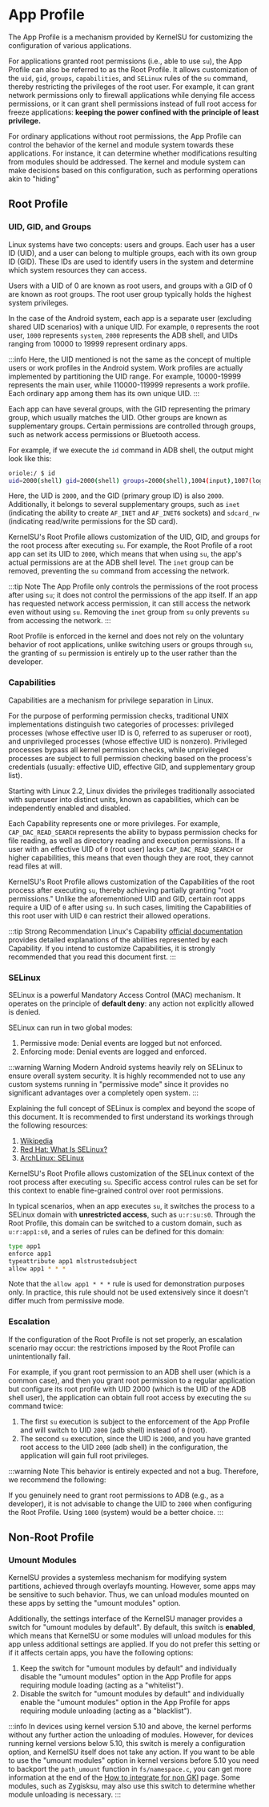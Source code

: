 # App Profile

The App Profile is a mechanism provided by KernelSU for customizing the configuration of various applications.

For applications granted root permissions (i.e., able to use `su`), the App Profile can also be referred to as the Root Profile. It allows customization of the `uid`, `gid`, `groups`, `capabilities`, and `SELinux` rules of the `su` command, thereby restricting the privileges of the root user. For example, it can grant network permissions only to firewall applications while denying file access permissions, or it can grant shell permissions instead of full root access for freeze applications: **keeping the power confined with the principle of least privilege.**

For ordinary applications without root permissions, the App Profile can control the behavior of the kernel and module system towards these applications. For instance, it can determine whether modifications resulting from modules should be addressed. The kernel and module system can make decisions based on this configuration, such as performing operations akin to "hiding"

## Root Profile

### UID, GID, and Groups

Linux systems have two concepts: users and groups. Each user has a user ID (UID), and a user can belong to multiple groups, each with its own group ID (GID). These IDs are used to identify users in the system and determine which system resources they can access.

Users with a UID of 0 are known as root users, and groups with a GID of 0 are known as root groups. The root user group typically holds the highest system privileges.

In the case of the Android system, each app is a separate user (excluding shared UID scenarios) with a unique UID. For example, `0` represents the root user, `1000` represents `system`, `2000` represents the ADB shell, and UIDs ranging from 10000 to 19999 represent ordinary apps.

:::info
Here, the UID mentioned is not the same as the concept of multiple users or work profiles in the Android system. Work profiles are actually implemented by partitioning the UID range. For example, 10000-19999 represents the main user, while 110000-119999 represents a work profile. Each ordinary app among them has its own unique UID.
:::

Each app can have several groups, with the GID representing the primary group, which usually matches the UID. Other groups are known as supplementary groups. Certain permissions are controlled through groups, such as network access permissions or Bluetooth access.

For example, if we execute the `id` command in ADB shell, the output might look like this:

```sh
oriole:/ $ id
uid=2000(shell) gid=2000(shell) groups=2000(shell),1004(input),1007(log),1011(adb),1015(sdcard_rw),1028(sdcard_r),1078(ext_data_rw),1079(ext_obb_rw),3001(net_bt_admin),3002(net_bt),3003(inet),3006(net_bw_stats),3009(readproc),3011(uhid),3012(readtracefs) context=u:r:shell:s0
```

Here, the UID is `2000`, and the GID (primary group ID) is also `2000`. Additionally, it belongs to several supplementary groups, such as `inet` (indicating the ability to create `AF_INET` and `AF_INET6` sockets) and `sdcard_rw` (indicating read/write permissions for the SD card).

KernelSU's Root Profile allows customization of the UID, GID, and groups for the root process after executing `su`. For example, the Root Profile of a root app can set its UID to `2000`, which means that when using `su`, the app's actual permissions are at the ADB shell level. The `inet` group can be removed, preventing the `su` command from accessing the network.

:::tip Note
The App Profile only controls the permissions of the root process after using `su`; it does not control the permissions of the app itself. If an app has requested network access permission, it can still access the network even without using `su`. Removing the `inet` group from `su` only prevents `su` from accessing the network.
:::

Root Profile is enforced in the kernel and does not rely on the voluntary behavior of root applications, unlike switching users or groups through `su`, the granting of `su` permission is entirely up to the user rather than the developer.

### Capabilities

Capabilities are a mechanism for privilege separation in Linux.

For the purpose of performing permission checks, traditional UNIX implementations distinguish two categories of processes: privileged processes (whose effective user ID is 0, referred to as superuser or root), and unprivileged processes (whose effective UID is nonzero).  Privileged processes bypass all kernel permission checks, while unprivileged processes are subject to full permission checking based on the process's credentials (usually: effective UID, effective GID, and supplementary group list).

Starting with Linux 2.2, Linux divides the privileges traditionally associated with superuser into distinct units, known as capabilities, which can be independently enabled and disabled.

Each Capability represents one or more privileges. For example, `CAP_DAC_READ_SEARCH` represents the ability to bypass permission checks for file reading, as well as directory reading and execution permissions. If a user with an effective UID of `0` (root user) lacks `CAP_DAC_READ_SEARCH` or higher capabilities, this means that even though they are root, they cannot read files at will.

KernelSU's Root Profile allows customization of the Capabilities of the root process after executing `su`, thereby achieving partially granting "root permissions." Unlike the aforementioned UID and GID, certain root apps require a UID of `0` after using `su`. In such cases, limiting the Capabilities of this root user with UID `0` can restrict their allowed operations.

:::tip Strong Recommendation
Linux's Capability [official documentation](https://man7.org/linux/man-pages/man7/capabilities.7.html) provides detailed explanations of the abilities represented by each Capability. If you intend to customize Capabilities, it is strongly recommended that you read this document first.
:::

### SELinux

SELinux is a powerful Mandatory Access Control (MAC) mechanism. It operates on the principle of **default deny**: any action not explicitly allowed is denied.

SELinux can run in two global modes:

1. Permissive mode: Denial events are logged but not enforced.
2. Enforcing mode: Denial events are logged and enforced.

:::warning Warning
Modern Android systems heavily rely on SELinux to ensure overall system security. It is highly recommended not to use any custom systems running in "permissive mode" since it provides no significant advantages over a completely open system.
:::

Explaining the full concept of SELinux is complex and beyond the scope of this document. It is recommended to first understand its workings through the following resources:

1. [Wikipedia](https://en.wikipedia.org/wiki/Security-Enhanced_Linux)
2. [Red Hat: What Is SELinux?](https://www.redhat.com/en/topics/linux/what-is-selinux)
3. [ArchLinux: SELinux](https://wiki.archlinux.org/title/SELinux)

KernelSU's Root Profile allows customization of the SELinux context of the root process after executing `su`. Specific access control rules can be set for this context to enable fine-grained control over root permissions.

In typical scenarios, when an app executes `su`, it switches the process to a SELinux domain with **unrestricted access**, such as `u:r:su:s0`. Through the Root Profile, this domain can be switched to a custom domain, such as `u:r:app1:s0`, and a series of rules can be defined for this domain:

```sh
type app1
enforce app1
typeattribute app1 mlstrustedsubject
allow app1 * * *
```

Note that the `allow app1 * * *` rule is used for demonstration purposes only. In practice, this rule should not be used extensively since it doesn't differ much from permissive mode.

### Escalation

If the configuration of the Root Profile is not set properly, an escalation scenario may occur: the restrictions imposed by the Root Profile can unintentionally fail.

For example, if you grant root permission to an ADB shell user (which is a common case), and then you grant root permission to a regular application but configure its root profile with UID 2000 (which is the UID of the ADB shell user), the application can obtain full root access by executing the `su` command twice:

1. The first `su` execution is subject to the enforcement of the App Profile and will switch to UID `2000` (adb shell) instead of `0` (root).
2. The second `su` execution, since the UID is `2000`, and you have granted root access to the UID `2000` (adb shell) in the configuration, the application will gain full root privileges.

:::warning Note
This behavior is entirely expected and not a bug. Therefore, we recommend the following:

If you genuinely need to grant root permissions to ADB (e.g., as a developer), it is not advisable to change the UID to `2000` when configuring the Root Profile. Using `1000` (system) would be a better choice.
:::

## Non-Root Profile

### Umount Modules

KernelSU provides a systemless mechanism for modifying system partitions, achieved through overlayfs mounting. However, some apps may be sensitive to such behavior. Thus, we can unload modules mounted on these apps by setting the "umount modules" option.

Additionally, the settings interface of the KernelSU manager provides a switch for "umount modules by default". By default, this switch is **enabled**, which means that KernelSU or some modules will unload modules for this app unless additional settings are applied. If you do not prefer this setting or if it affects certain apps, you have the following options:

1. Keep the switch for "umount modules by default" and individually disable the "umount modules" option in the App Profile for apps requiring module loading (acting as a "whitelist").
2. Disable the switch for "umount modules by default" and individually enable the "umount modules" option in the App Profile for apps requiring module unloading (acting as a "blacklist").

:::info
In devices using kernel version 5.10 and above, the kernel performs without any further action the unloading of modules. However, for devices running kernel versions below 5.10, this switch is merely a configuration option, and KernelSU itself does not take any action. If you want to be able to use the "umount modules" option in kernel versions before 5.10 you need to backport the ```path_umount``` function in ```fs/namespace.c```, you can get more information at the end of the [How to integrate for non GKI](https://kernelsu.org/guide/how-to-integrate-for-non-gki.html) page. Some modules, such as Zygisksu, may also use this switch to determine whether module unloading is necessary.
:::
